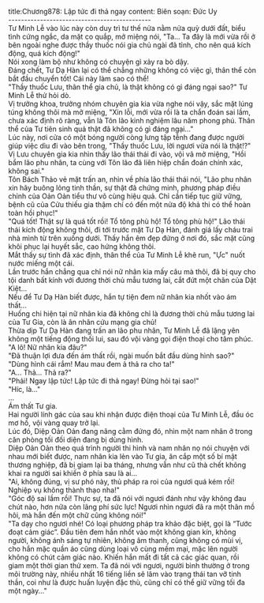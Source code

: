 title:Chương878: Lập tức đi thả ngay
content:
Biên soạn: Đức Uy<br>---------------------------------------------<br>Tư Minh Lễ vào lúc này còn duy trì tư thế nửa nằm nửa quỳ dưới đất, biểu tình cứng ngắc, da mặt co quắp, mở miệng nói, "Ta... Ta đây là mới vừa rồi ở bên ngoài nghe được thầy thuốc nói gia chủ ngài đã tỉnh, cho nên quá kích động, quá kích động!"<br>Nói xong làm bộ như không có chuyện gì xảy ra bò dậy.<br>Đáng chết, Tư Dạ Hàn lại có thể chẳng những không có việc gì, thân thể còn bắt đầu chuyển tốt! Cái này làm sao có thể!<br>"Thầy thuốc Lưu, thân thể gia chủ, là thật không có gì đáng ngại sao?" Tư Minh Lễ thử hỏi dò.<br>Vị trưởng khoa, trưởng nhóm chuyên gia kia vừa nghe nói vậy, sắc mặt lúng túng không thôi mà mở miệng, "Xin lỗi, mới vừa rồi là ta chẩn đoán sai lầm, chưa xác định rõ ràng, vẫn là Tôn lão kinh nghiệm lâu năm phong phú. Thân thể của Tư tiên sinh quả thật đã không có gì đáng ngại..."<br>Lúc này, nơi cửa có một bóng người còng lưng tập tễnh đang được người giúp việc dìu đi vào bên trong, "Thầy thuốc Lưu, lời ngươi vừa nói là thật!?"<br>Vị Lưu chuyên gia kia nhìn thấy lão thái thái đi vào, vội vã mở miệng, "Hồi bẩm lão phu nhân, ta cùng với Tôn lão đã liên hiệp chẩn đoán chính xác, không sai."<br>Tôn Bách Thảo vẻ mặt trấn an, nhìn về phía lão thái thái nói, "Lão phu nhân xin hãy buông lỏng tinh thần, sự thật đã chứng minh, phương pháp điều chỉnh của Oản Oản tiểu thư vô cùng hiệu quả. Chỉ cần tiếp tục giữ vững, bệnh cũ của Cửu thiếu gia thậm chí có đến một nửa độ khả thi có thể hoàn toàn hồi phục!"<br>"Quá tốt! Thật sự là quá tốt rồi! Tổ tông phù hộ! Tổ tông phù hộ!" Lão thái thái kích động không thôi, đi tới trước mặt Tư Dạ Hàn, đánh giá lấy cháu trai nhà mình từ trên xuống dưới. Thấy hắn êm đẹp đứng ở nơi đó, sắc mặt cũng khôi phục lại huyết sắc, cao hứng không thôi.<br>Mắt thấy sự tình đã xác định, thân thể của Tư Minh Lễ khẽ run, "Ực" nuốt nước miếng một cái.<br>Lần trước hắn chẳng qua chỉ nói nữ nhân kia mấy câu mà thôi, đã bị quy cho tội danh bất kính với đương thời chủ mẫu tương lai, cắt đứt một chân của Dật Kiệt...<br>Nếu để Tư Dạ Hàn biết được, hắn tự tiện đem nữ nhân kia nhốt vào ám thất...<br>Huống chi hiện tại nữ nhân kia đã không chỉ là đương thời chủ mẫu tương lai của Tư Gia, còn là ân nhân cứu mạng gia chủ!<br>Thừa dịp Tư Dạ Hàn đang trấn an lão phu nhân, Tư Minh Lễ đã lặng yên không một tiếng động thối lui, sau đó vội vàng gọi điện thoại cho tâm phúc.<br>"A lô! Nữ nhân kia đâu?"<br>"Đã thuận lợi đưa đến ám thất rồi, ngài muốn bắt đầu dùng hình sao?"<br>"Dùng hình cái rắm! Mau mau đem ả thả ra cho ta!"<br>"A... Thả... Thả ra?"<br>"Phải! Ngay lập tức! Lập tức đi thả ngay! Đừng hỏi tại sao!"<br>"Híc, là..."<br>...<br>Ám thất Tư gia.<br>Hai người lính gác của sau khi nhận được điện thoại của Tư Minh Lễ, đầu óc mơ hồ, vội vàng quay trở lại.<br>Lúc đó, Diệp Oản Oản đang nâng cằm đứng đó, nhìn một nam nhân ở trong căn phòng tối đối diện đang bị dùng hình.<br>Diệp Oản Oản theo quá trình người thi hình và nam nhân nọ nói chuyện với nhau mới biết được, nam nhân kia lẻn vào Tư gia, ăn cắp một số bí mật thương nghiệp, đã bị giam lại ba tháng, nhưng vẫn như cũ thà chết không khai ra người sai khiến ở phía sau là ai…<br>"Ai, không đúng, vị sư phó này, thủ pháp ra roi của ngươi quá kém rồi! Nghiệp vụ không thành thạo nha!"<br>"Góc độ sai lầm rồi! Thực sự, ta đã nói với ngươi đánh như vậy không đau chút nào, hơn nữa còn lãng phí sức lực! Ngươi nhìn ngươi đã ra một thân mồ hôi, mà hắn đến một chữ cũng không nói!"<br>"Ta dạy cho ngươi nhé! Có loại phương pháp tra khảo đặc biệt, gọi là “Tước đoạt cảm giác”. Đầu tiên đem hắn nhốt vào một không gian kín, không người, không ánh sáng tự nhiên, không âm thanh, cũng không có mùi vị, cho hắn mặc quần áo cũng dùng loại vô cùng mềm mại, mặc lên người không có chút cảm giác nào. Khiến hắn mất đi tất cả các giác quan, rồi giam một thời gian thử xem. Ta đã nói với ngươi, người bình thường ở trong môi trường này, nhiều nhất 16 tiếng liền sẽ lâm vào trạng thái tan vỡ tinh thần, coi như là được huấn luyện đặc thù, cũng chỉ có thể giữ vững tối đa một ngày..."